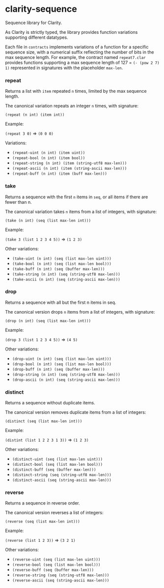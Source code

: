 # clarity-sequence

Sequence library for Clarity.

As Clarity is strictly typed, the library provides function variations supporting different datatypes.

Each file in `contracts` implements variations of a function for a specific sequence size, with 
a numerical suffix reflecting the number of bits in the max sequence length. For example, the contract 
named `repeat7.clar` provides functions supporting a max sequence length of 127 = `(- (pow 2 7) 1)`
represented in signatures with the placeholder `max-len`.

### repeat

Returns a list with `item` repeated `n` times, limited by the max sequence length.

The canonical variation repeats an integer `n` times, with signature:

`(repeat (n int) (item int))`

Example:

`(repeat 3 0)` => `(0 0 0)`

Variations:

* `(repeat-uint (n int) (item uint))`
* `(repeat-bool (n int) (item bool))`
* `(repeat-string (n int) (item (string-utf8 max-len)))`
* `(repeat-ascii (n int) (item (string-ascii max-len)))`
* `(repeat-buff (n int) (item (buff max-len)))`

### take 

Returns a sequence with the first `n` items in `seq`, or all items if there are fewer than n.

The canonical variation takes `n` items from a list of integers, with signature:

`(take (n int) (seq (list max-len int)))`

Example:

`(take 3 (list 1 2 3 4 5))` => `(1 2 3)`

Other variations:

* `(take-uint (n int) (seq (list max-len uint)))`
* `(take-bool (n int) (seq (list max-len bool)))`
* `(take-buff (n int) (seq (buffer max-len)))`
* `(take-string (n int) (seq (string-utf8 max-len)))`
* `(take-ascii (n int) (seq (string-ascii max-len)))`

### drop

Returns a sequence with all but the first n items in seq.

The canonical version drops `n` items from a list of integers, with signature:

`(drop (n int) (seq (list max-len int)))`

Example:

`(drop 3 (list 1 2 3 4 5))` => `(4 5)`

Other variations:

* `(drop-uint (n int) (seq (list max-len uint)))`
* `(drop-bool (n int) (seq (list max-len bool)))`
* `(drop-buff (n int) (seq (buffer max-len)))`
* `(drop-string (n int) (seq (string-utf8 max-len)))`
* `(drop-ascii (n int) (seq (string-ascii max-len)))`

### distinct 

Returns a sequence without duplicate items.

The canonical version removes duplicate items from a list of integers:

`(distinct (seq (list max-len int)))`

Example:

`(distint (list 1 2 2 3 1 3))` => `(1 2 3)`

Other variations:

* `(distinct-uint (seq (list max-len uint)))`
* `(distinct-bool (seq (list max-len bool)))`
* `(distinct-buff (seq (buffer max-len)))`
* `(distinct-string (seq (string-utf8 max-len)))`
* `(distinct-ascii (seq (string-ascii max-len)))`

### reverse 

Returns a sequence in reverse order.

The canonical version reverses a list of integers:

`(reverse (seq (list max-len int)))`

Example:

`(reverse (list 1 2 3))` => `(3 2 1)`

Other variations:

* `(reverse-uint (seq (list max-len uint)))`
* `(reverse-bool (seq (list max-len bool)))`
* `(reverse-buff (seq (buffer max-len)))`
* `(reverse-string (seq (string-utf8 max-len)))`
* `(reverse-ascii (seq (string-ascii max-len)))`
